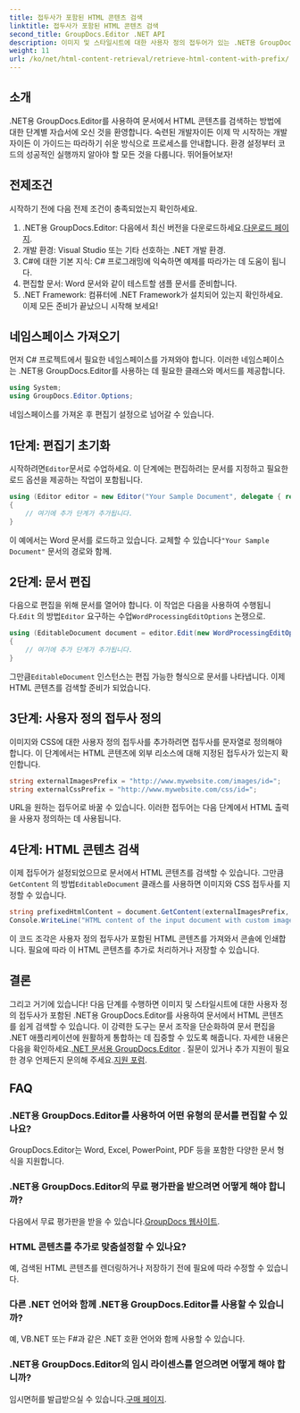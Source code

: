 ```yaml
---
title: 접두사가 포함된 HTML 콘텐츠 검색
linktitle: 접두사가 포함된 HTML 콘텐츠 검색
second_title: GroupDocs.Editor .NET API
description: 이미지 및 스타일시트에 대한 사용자 정의 접두어가 있는 .NET용 GroupDocs.Editor를 사용하여 문서에서 HTML 콘텐츠를 검색하는 방법을 알아보세요. 단계별 가이드가 포함되어 있습니다.
weight: 11
url: /ko/net/html-content-retrieval/retrieve-html-content-with-prefix/
---
```

## 소개
.NET용 GroupDocs.Editor를 사용하여 문서에서 HTML 콘텐츠를 검색하는 방법에 대한 단계별 자습서에 오신 것을 환영합니다. 숙련된 개발자이든 이제 막 시작하는 개발자이든 이 가이드는 따라하기 쉬운 방식으로 프로세스를 안내합니다. 환경 설정부터 코드의 성공적인 실행까지 알아야 할 모든 것을 다룹니다. 뛰어들어보자!
## 전제조건
시작하기 전에 다음 전제 조건이 충족되었는지 확인하세요.
1.  .NET용 GroupDocs.Editor: 다음에서 최신 버전을 다운로드하세요.[다운로드 페이지](https://releases.groupdocs.com/editor/net/).
2. 개발 환경: Visual Studio 또는 기타 선호하는 .NET 개발 환경.
3. C#에 대한 기본 지식: C# 프로그래밍에 익숙하면 예제를 따라가는 데 도움이 됩니다.
4. 편집할 문서: Word 문서와 같이 테스트할 샘플 문서를 준비합니다.
5. .NET Framework: 컴퓨터에 .NET Framework가 설치되어 있는지 확인하세요.
이제 모든 준비가 끝났으니 시작해 보세요!
## 네임스페이스 가져오기
먼저 C# 프로젝트에서 필요한 네임스페이스를 가져와야 합니다. 이러한 네임스페이스는 .NET용 GroupDocs.Editor를 사용하는 데 필요한 클래스와 메서드를 제공합니다.
```csharp
using System;
using GroupDocs.Editor.Options;
```
네임스페이스를 가져온 후 편집기 설정으로 넘어갈 수 있습니다.
## 1단계: 편집기 초기화
 시작하려면`Editor`문서로 수업하세요. 이 단계에는 편집하려는 문서를 지정하고 필요한 로드 옵션을 제공하는 작업이 포함됩니다.
```csharp
using (Editor editor = new Editor("Your Sample Document", delegate { return new WordProcessingLoadOptions(); }))
{
    // 여기에 추가 단계가 추가됩니다.
}
```
 이 예에서는 Word 문서를 로드하고 있습니다. 교체할 수 있습니다`"Your Sample Document"` 문서의 경로와 함께.
## 2단계: 문서 편집
 다음으로 편집을 위해 문서를 열어야 합니다. 이 작업은 다음을 사용하여 수행됩니다.`Edit` 의 방법`Editor` 요구하는 수업`WordProcessingEditOptions` 논쟁으로.
```csharp
using (EditableDocument document = editor.Edit(new WordProcessingEditOptions()))
{
    // 여기에 추가 단계가 추가됩니다.
}
```
 그만큼`EditableDocument` 인스턴스는 편집 가능한 형식으로 문서를 나타냅니다. 이제 HTML 콘텐츠를 검색할 준비가 되었습니다.
## 3단계: 사용자 정의 접두사 정의
이미지와 CSS에 대한 사용자 정의 접두사를 추가하려면 접두사를 문자열로 정의해야 합니다. 이 단계에서는 HTML 콘텐츠에 외부 리소스에 대해 지정된 접두사가 있는지 확인합니다.
```csharp
string externalImagesPrefix = "http://www.mywebsite.com/images/id=";
string externalCssPrefix = "http://www.mywebsite.com/css/id=";
```
URL을 원하는 접두어로 바꿀 수 있습니다. 이러한 접두어는 다음 단계에서 HTML 출력을 사용자 정의하는 데 사용됩니다.
## 4단계: HTML 콘텐츠 검색
이제 접두어가 설정되었으므로 문서에서 HTML 콘텐츠를 검색할 수 있습니다. 그만큼`GetContent` 의 방법`EditableDocument` 클래스를 사용하면 이미지와 CSS 접두사를 지정할 수 있습니다.
```csharp
string prefixedHtmlContent = document.GetContent(externalImagesPrefix, externalCssPrefix);
Console.WriteLine("HTML content of the input document with custom image and stylesheet prefixes: {0}", prefixedHtmlContent);
```
이 코드 조각은 사용자 정의 접두사가 포함된 HTML 콘텐츠를 가져와서 콘솔에 인쇄합니다. 필요에 따라 이 HTML 콘텐츠를 추가로 처리하거나 저장할 수 있습니다.
## 결론
그리고 거기에 있습니다! 다음 단계를 수행하면 이미지 및 스타일시트에 대한 사용자 정의 접두사가 포함된 .NET용 GroupDocs.Editor를 사용하여 문서에서 HTML 콘텐츠를 쉽게 검색할 수 있습니다. 이 강력한 도구는 문서 조작을 단순화하여 문서 편집을 .NET 애플리케이션에 원활하게 통합하는 데 집중할 수 있도록 해줍니다.
 자세한 내용은 다음을 확인하세요.[.NET 문서용 GroupDocs.Editor](https://tutorials.groupdocs.com/editor/net/) . 질문이 있거나 추가 지원이 필요한 경우 언제든지 문의해 주세요.[지원 포럼](https://forum.groupdocs.com/c/editor/20).
## FAQ
### .NET용 GroupDocs.Editor를 사용하여 어떤 유형의 문서를 편집할 수 있나요?
GroupDocs.Editor는 Word, Excel, PowerPoint, PDF 등을 포함한 다양한 문서 형식을 지원합니다.
### .NET용 GroupDocs.Editor의 무료 평가판을 받으려면 어떻게 해야 합니까?
 다음에서 무료 평가판을 받을 수 있습니다.[GroupDocs 웹사이트](https://releases.groupdocs.com/).
### HTML 콘텐츠를 추가로 맞춤설정할 수 있나요?
예, 검색된 HTML 콘텐츠를 렌더링하거나 저장하기 전에 필요에 따라 수정할 수 있습니다.
### 다른 .NET 언어와 함께 .NET용 GroupDocs.Editor를 사용할 수 있습니까?
예, VB.NET 또는 F#과 같은 .NET 호환 언어와 함께 사용할 수 있습니다.
### .NET용 GroupDocs.Editor의 임시 라이센스를 얻으려면 어떻게 해야 합니까?
 임시면허를 발급받으실 수 있습니다.[구매 페이지](https://purchase.groupdocs.com/temporary-license/).